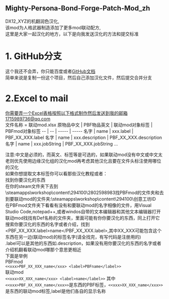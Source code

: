 ## Mighty-Persona-Bond-Forge-Patch-Mod_zh
DX12_XYZ的机翻润色汉化,  
该mod为人格武器制造添加了更多mod联动配方,  
这里是大家一起汉化的地方，以下是向我发送汉化的方法和提交标准
# 1. GitHub分支
这个我还不会弄，你只能百度或者[GitHub文档](https://docs.github.com/zh/pull-requests/collaborating-with-pull-requests/proposing-changes-to-your-work-with-pull-requests/about-branches)  
简单来说是复制一份这个项目，然后自己添加汉化文件，然后提交合并分支
# 2.Excel to mail
你需要弄一个Excel表格按照以下格式制作然后发送到我的邮箱1715989736@qq.com  
文件名称 = 联动mod.xlsx
原物品中文 | PBF物品英文 | 联动mod对象标签 | PBFmod对象标签
-- | -- | ----- | -----
名字 | name | xxx.label | PBF_XX_XXX.label
名字 | name | xxx.description | PBF_XX_XXX.description
名字 | name | xxx.jobString | PBF_XX_XXX.jobString
...
  
注意:中文是必须的，而英文、标签等是可选的，如果联动mod没有中文或中文太老则优先使用边缘汉化组的汉化mod再考虑其他汉化且要在文件头标注使用哪位的汉化  
如果你想提取文本标签你可以看那些汉化教程或者：  
找到你要汉化的东西  
在你的steam文件夹下去到\steamapps\workshop\content\294100\2802598983找PBFmod的文件夹和去到要联动mod的文件夹:\steamapps\workshop\content\294100\创意工坊ID  
在PBFmod文件夹下看看有没有和要联动mod的名字相像的文件，用Visual Studio Code,notepad++,或者windos自带的文本编辑器和其他文本编辑器打开  
联动mod找找有Def名称的文件夹，里面可能有你你要汉化的东西，同上打开它
搜索你要汉化的东西的名字或者介绍，找到<PBF_XX_XXX.label>name</PBF_XX_XXX.label>,其中XX_XXX可能包含这个东西在另一边(联动mod)的标签名字(请全找完，有写代码是注册用的)  
.label可以是其他的东西如.description，如果没有用你要汉化的东西的名字或者介绍机翻看联动mod哪那个意思更相近  
下面是举例  
PBFmod   
`<<xxx>PBF_XX_XXX_name</xxx>
  <label>PBFname</label>>`  
联动mod  
`<<xxx>XX_XXX_name</xxx>
  <label>name</label>>`
其中`<<xxx>PBF_XX_XXX_name</xxx>>`是东西的PBF标签，`<<xxx>XX_XXX_name</xxx>>`是东西的联动mod标签,label是他们各自的显示名称
